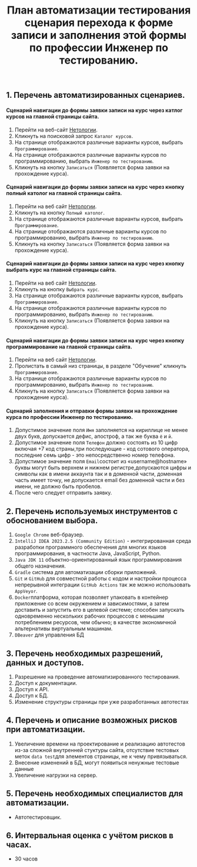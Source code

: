 <h1 align="center">План автоматизации тестирования сценария перехода к форме записи и заполнения этой формы по профессии Инженер по тестированию.</h1>
</br>
<h2>1. Перечень автоматизированных сценариев.</h2>

<h4>Сценарий навигации до формы заявки записи на курс через катлог курсов на главной страницы сайта.</h4>

1. Перейти на веб-сайт [Нетологии](https://netology.ru/#/). 
2. Кликнуть на поисковой запрос `Каталог курсов`.
3. На странице отображаются различные варианты курсов, выбрать `Программирование`. 
4. На странице  отображаются различные варианты курсов по программированию, выбрать `Инженер по тестированию`. 
5. Кликнуть на кнопку `Записаться` (Появляется форма заявки на прохождение курса).

<h4>Сценарий навигации до формы заявки записи на курс через кнопку полный католог на главной страницы сайта.</h4>

1. Перейти на веб сайт [Нетологии](https://netology.ru/#/). 
2. Кликнуть на кнопку `Полный католог`. 
3. На странице отображаются различные варианты курсов, выбрать `Программирование`. 
4. На странице  отображаются различные варианты курсов по программированию, выбрать `Инженер по тестированию`. 
5. Кликнуть на кнопку `Записаться` (Появляется форма заявки на прохождение курса).

<h4> Сценарий навигации до формы заявки записи на курс через кнопку выбрать курс на главной страницы сайта.</h4>

1. Перейти на веб сайт [Нетологии](https://netology.ru/#/). 
2. Кликнуть на кнопку `Выбрать курс`. 
3. На странице отображаются различные варианты курсов, выбрать `Программирование`. 
4. На странице  отображаются различные варианты курсов по программированию, выбрать `Инженер по тестированию`. 
5. Кликнуть на кнопку `Записаться` (Появляется форма заявки на прохождение курса).

<h4>Сценарий навигации до формы заявки записи на курс через кнопку программирование на главной страницы сайта.</h4>

1. Перейти на веб сайт [Нетологии](https://netology.ru/#/).
2. Пролистать в самый низ страницы, в разделе "Обучение" кликнуть `Программирование`. 
3. На странице  отображаются различные варианты курсов по программированию, выбрать `Инженер по тестированию`.
4. Кликнуть на кнопку `Записаться` (Появляется форма заявки на прохождение курса).

<h4>Сценарий  заполнения и отправки формы заявки на прохождение курса по профессии Инженер по тестированию.</h4>

1. Допустимое значение поля `Имя` заполняется на кириллице не менее двух букв, допускается дефис, апостроф, а так же буква `ё` и `й`.
2. Допустимое значение поля `Телефон` должно состоять из 10 цифр включая +7 код страны,три последующие - код сотового оператора, последние семь цифр - это непосредственно номер телефона.
3. Допустимое значение поля `Email`состоит из «username@hostname» буквы могут быть верхнем и нижнем регистре,допускаются цифры и символы как в имени аккаунта так и в доменной части, доменная часть имеет точку, не допускается email без доменной части и без имени, не должно быть пробелов.
4. После чего следует отправить заявку.

<h2>2. Перечень используемых инструментов с обоснованием выбора.</h2>

1. `Google Chrome` веб-браузер.
2. `IntelliJ IDEA 2023.2.5 (Community Edition)` - интегрированная среда разработки программного обеспечения для многих языков программирования, в частности Java, JavaScript, Python.
3. `Java JDK 11` объектно-ориентированный язык программирования общего назначения.
4. `Gradle` cистема для автоматизации сборки приложений.
5. `Git` и `GitHub` для совместной работы с кодом и настройки процесса непрерывной интеграции `GitHub Actions` так же можно использовать `AppVeyor`.
6. `Docker`платформа, которая позволяет упаковать в контейнер приложение со всем окружением и зависимостями, а затем доставить и запустить его в целевой системе; способен запускать одновременно нескольких рабочих процессов с меньшим потреблением ресурсов, чем обычно; в качестве экономичной альтернативы виртуальным машинам.
7. `DBeaver` для управления БД

<h2>3. Перечень необходимых разрешений, данных и доступов.</h2>

1. Разрешение на проведение автоматизированного тестирования.
2. Доступ к документации.
3. Доступ к API.
4. Доступ к БД.
5. Изменение структуры страницы при уже разработанных автотестах

<h2>4. Перечень и описание возможных рисков при автоматизации.</h2>

1. Увеличение времени на проектирование и реализацию автотестов из-за сложной внутренней стуктуры сайта, отсутствие тестовых меток `data test`для элементов страницы, не к чему привязываться.
2. Внесение изменений в БД, могут появиться ненужные тестовые данные 
3. Увеличение нагрузки на сервер.

<h2>5. Перечень необходимых специалистов для автоматизации.</h2>

* Автотестировщик.

<h2>6. Интервальная оценка с учётом рисков в часах.</h2>

* 30 часов 
